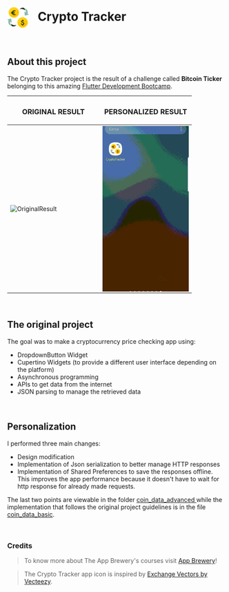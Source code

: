 <h1>
<img src="https://github.com/alesarritz/crypto-tracker/blob/11532187d23be2e672d24cd2001ce91a8c797a78/appIcon.png" alt="appIcon" width=50 align="center"/>
&ensp;Crypto Tracker</h1>

</br>

## About this project
The Crypto Tracker project is the result of a 
challenge called **Bitcoin Ticker** belonging to this amazing 
<a href="https://www.udemy.com/course/flutter-bootcamp-with-dart/">
Flutter Development Bootcamp</a>.

| <h3>ORIGINAL RESULT</h3>                                                                                    | <h3>PERSONALIZED RESULT</h3>                                                                   |
|-------------------------------------------------------------------------------------------------------------|------------------------------------------------------------------------------------------------|
| <img src="https://github.com/alesarritz/crypto-tracker/blob/11532187d23be2e672d24cd2001ce91a8c797a78/original-result.gif" alt="OriginalResult" width="200" style="float:left; "/> | <img src="https://github.com/alesarritz/crypto-tracker/blob/11532187d23be2e672d24cd2001ce91a8c797a78/my-result.gif" alt="MyResult" width="200" style="float:left"/> |

</br>

## The original project
The goal was to make a cryptocurrency price checking app using:
- DropdownButton Widget
- Cupertino Widgets (to provide a different user interface depending on the platform)
- Asynchronous programming
- APIs to get data from the internet 
- JSON parsing to manage the retrieved data
 
 </br>
 
## Personalization
I performed three main changes:
- Design modification
- Implementation of Json serialization to better manage HTTP responses
- Implementation of Shared Preferences to save the responses offline. 
<br>This improves the app performance because it doesn't have to wait 
for http response for already made requests.

The last two points are viewable in the folder 
<a href="https://github.com/alesarritz/crypto-tracker/blob/fd105a62b8c31981774e97f33b80ba2eaedd1ffc/lib/utilities/coin_data_advanced"> coin_data_advanced </a> 
while the implementation that follows the original project guidelines is in
the file <a href="https://github.com/alesarritz/crypto-tracker/blob/fd105a62b8c31981774e97f33b80ba2eaedd1ffc/lib/utilities/coin_data_basic.dart"> coin_data_basic</a>. 

</br>

### Credits
>To know more about The App Brewery's courses visit <a href="https://www.appbrewery.co/">App Brewery</a>!

>The Crypto Tracker app icon is inspired by <a href="https://www.vecteezy.com/vector-art/1760098-euro-currency-exchange-concept-icon">Exchange Vectors by Vecteezy</a>. 


